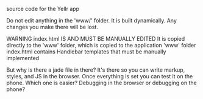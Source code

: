source code for the Yellr app

Do not edit anything in the 'www/' folder. It is built dynamically. Any changes you make there will be lost.

WARNING
index.html IS AND MUST BE MANUALLY EDITED
It is copied directly to the 'www' folder, which is copied to the application 'www' folder
index.html contains Handlebar templates that must be manually implemented

But why is there a jade file in there?
It's there so you can write markup, styles, and JS in the browser.
Once everything is set you can test it on the phone.
Which one is easier? Debugging in the browser or debugging on the phone?